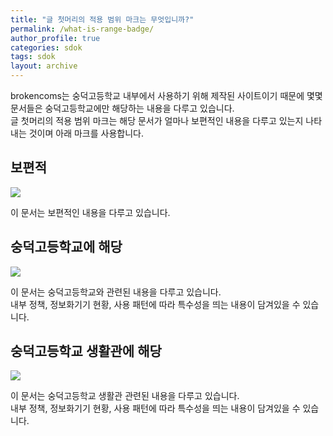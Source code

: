 ```yaml
---
title: "글 첫머리의 적용 범위 마크는 무엇입니까?"
permalink: /what-is-range-badge/
author_profile: true
categories: sdok
tags: sdok
layout: archive
---
```


brokencoms는 숭덕고등학교 내부에서 사용하기 위해 제작된 사이트이기 때문에 몇몇 문서들은 숭덕고등학교에만 해당하는 내용을 다루고 있습니다.  
글 첫머리의 적용 범위 마크는 해당 문서가 얼마나 보편적인 내용을 다루고 있는지 나타내는 것이며 아래 마크를 사용합니다.

## 보편적
[![](https://img.shields.io/badge/%EC%A0%81%EC%9A%A9%20%EB%B2%94%EC%9C%84-%EB%B3%B4%ED%8E%B8%EC%A0%81-brightgreen.svg)](/what-is-range-badge/)

이 문서는 보편적인 내용을 다루고 있습니다.

## 숭덕고등학교에 해당
[![](https://img.shields.io/badge/%EC%A0%81%EC%9A%A9%20%EB%B2%94%EC%9C%84-%EC%88%AD%EB%8D%95%EA%B3%A0%EB%93%B1%ED%95%99%EA%B5%90-828BFF.svg)](/what-is-range-badge/)

이 문서는 숭덕고등학교와 관련된 내용을 다루고 있습니다.  
내부 정책, 정보화기기 현황, 사용 패턴에 따라 특수성을 띄는 내용이 담겨있을 수 있습니다.

## 숭덕고등학교 생활관에 해당
[![](https://img.shields.io/badge/%EC%A0%81%EC%9A%A9%20%EB%B2%94%EC%9C%84-%EC%88%AD%EB%8D%95%EA%B3%A0%EB%93%B1%ED%95%99%EA%B5%90%20%EC%83%9D%ED%99%9C%EA%B4%80-769DE8.svg)](/what-is-range-badge/)

이 문서는 숭덕고등학교 생활관 관련된 내용을 다루고 있습니다.  
내부 정책, 정보화기기 현황, 사용 패턴에 따라 특수성을 띄는 내용이 담겨있을 수 있습니다.
